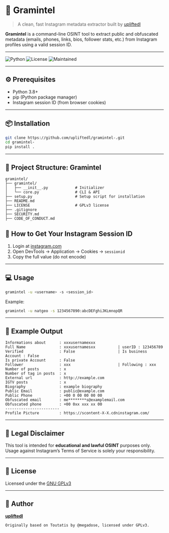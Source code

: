 # 📌 Gramintel

> A clean, fast Instagram metadata extractor built by [upliftedl](https://github.com/upliftedl)

**Gramintel** is a command-line OSINT tool to extract public and obfuscated metadata (emails, phones, links, bios, follower stats, etc.) from Instagram profiles using a valid session ID.

---

![Python](https://img.shields.io/badge/python-3.8%2B-blue)
![License](https://img.shields.io/github/license/upliftedl/gramintel-)
![Maintained](https://img.shields.io/badge/maintained-yes-brightgreen)

---

## ⚙️ Prerequisites

- Python 3.8+
- pip (Python package manager)
- Instagram session ID (from browser cookies)

---

## 📦 Installation

```bash
git clone https://github.com/upliftedl/gramintel-.git
cd gramintel-
pip install .
```

---
## 📁 Project Structure: Gramintel

```
gramintel/
├── gramintel/                 
│   ├── __init__.py            # Initializer
│   └── core.py                # CLI & API
├── setup.py                   # Setup script for installation
├── README.md                  
├── LICENSE                    # GPLv3 license
├── .gitignore                 
├── SECURITY.md               
├── CODE_OF_CONDUCT.md        
```


## 🔐 How to Get Your Instagram Session ID

1. Login at [instagram.com](https://instagram.com)
2. Open DevTools → Application → Cookies → `sessionid`
3. Copy the full value (do not encode)

---

## 💻 Usage

```bash
gramintel -u <username> -s <session_id>
```

Example:
```bash
gramintel -u natgeo -s 1234567890:abcDEFghiJKLmnopQR
```

---

## 📄 Example Output

```
Informations about      : xxxusernamexxx
Full Name               : xxxusernamesxx          | userID : 123456789
Verified                : False                   | Is business Account : False
Is private Account      : False
Follower                : xxx                     | Following : xxx
Number of posts         : x
Number of tag in posts  : x
External url            : http://example.com
IGTV posts              : x
Biography               : example biography
Public Email            : public@example.com
Public Phone            : +00 0 00 00 00 00
Obfuscated email        : me********s@examplemail.com
Obfuscated phone        : +00 0xx xxx xx 00
------------------------
Profile Picture         : https://scontent-X-X.cdninstagram.com/
```
---

## 🚨 Legal Disclaimer

This tool is intended for **educational and lawful OSINT** purposes only.  
Usage against Instagram’s Terms of Service is solely your responsibility.

---

## 📄 License

Licensed under the [GNU GPLv3](LICENSE)

---
## 👤 Author

 
[**upliftedl** ](https://github.com/upliftedl)

```
Originally based on Toutatis by @megadose, licensed under GPLv3.
```
